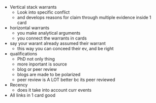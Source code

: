 -   Vertical stack warrants
    -   Look into specific conflict
    -   and develops reasons for claim through multiple evidence inside 1 card
-   horizontal warrants
    -   you make analytical arguments
    -   you connect the warrants in cards
-   say your warant already assumed their warrant
    -   this way you can conceed their ev, and be right
-   qualifications
    -   PhD not only thing
    -   more inportant is source
    -   blog or peer review
    -   blogs are made to be polarized
    -   peer review is A LOT better bc its peer reviewed
-   Recency
    -   does it take into account curr events
-   All links in 1 card good
